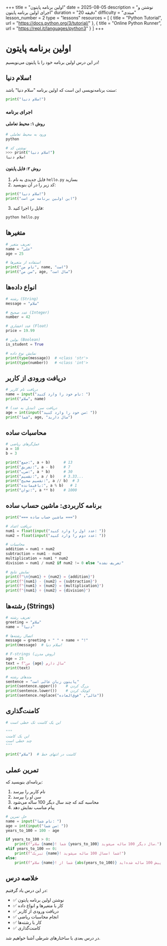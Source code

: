 +++
title = "اولین برنامه پایتون"
date = 2025-08-05
description = "نوشتن و اجرای اولین برنامه پایتون"
duration = "20 دقیقه"
difficulty = "مبتدی"
lesson_number = 2
type = "lessons"
resources = [
    { title = "Python Tutorial", url = "https://docs.python.org/3/tutorial/" },
    { title = "Online Python Runner", url = "https://repl.it/languages/python3" }
]
+++

# اولین برنامه پایتون

در این درس اولین برنامه خود را با پایتون می‌نویسیم!

## سلام دنیا!

سنت برنامه‌نویسی این است که اولین برنامه "سلام دنیا" باشد:

```python
print("سلام دنیا!")
```

### اجرای برنامه

#### روش ۱: محیط تعاملی

```bash
# ورود به محیط تعاملی
python

# نوشتن کد
>>> print("سلام دنیا!")
سلام دنیا!
```

#### روش ۲: فایل پایتون

1. فایل جدیدی به نام `hello.py` بسازید
2. کد زیر را در آن بنویسید:

```python
print("سلام دنیا!")
print("این اولین برنامه من است")
```

3. فایل را اجرا کنید:

```bash
python hello.py
```

## متغیرها

```python
# تعریف متغیر
name = "علی"
age = 25

# استفاده از متغیرها
print("نام من", name, "است")
print("سن من", age, "سال است")
```

## انواع داده‌ها

```python
# رشته (String)
message = "سلام"

# عدد صحیح (Integer)
number = 42

# عدد اعشاری (Float)
price = 19.99

# بولین (Boolean)
is_student = True

# نمایش نوع داده
print(type(message))  # <class 'str'>
print(type(number))   # <class 'int'>
```

## دریافت ورودی از کاربر

```python
# دریافت نام کاربر
name = input("نام خود را وارد کنید: ")
print("سلام", name)

# دریافت سن (تبدیل به عدد)
age = int(input("سن خود را وارد کنید: "))
print("شما", age, "سال دارید")
```

## محاسبات ساده

```python
# عمل‌گرهای ریاضی
a = 10
b = 3

print("جمع:", a + b)      # 13
print("تفریق:", a - b)    # 7
print("ضرب:", a * b)      # 30
print("تقسیم:", a / b)    # 3.33...
print("تقسیم صحیح:", a // b)  # 3
print("باقیمانده:", a % b)   # 1
print("توان:", a ** b)    # 1000
```

## برنامه کاربردی: ماشین حساب ساده

```python
print("=== ماشین حساب ساده ===")

# دریافت اعداد
num1 = float(input("عدد اول را وارد کنید: "))
num2 = float(input("عدد دوم را وارد کنید: "))

# محاسبات
addition = num1 + num2
subtraction = num1 - num2
multiplication = num1 * num2
division = num1 / num2 if num2 != 0 else "تعریف نشده"

# نمایش نتایج
print(f"\n{num1} + {num2} = {addition}")
print(f"{num1} - {num2} = {subtraction}")
print(f"{num1} × {num2} = {multiplication}")
print(f"{num1} ÷ {num2} = {division}")
```

## رشته‌ها (Strings)

```python
# تعریف رشته
greeting = "سلام"
name = "دنیا"

# اتصال رشته‌ها
message = greeting + " " + name + "!"
print(message)  # سلام دنیا!

# F-strings (روش مدرن)
age = 25
text = f"من {age} سال دارم"
print(text)

# متدهای رشته
sentence = "پایتون زبان عالی است"
print(sentence.upper())    # بزرگ کردن
print(sentence.lower())    # کوچک کردن
print(sentence.replace("عالی", "فوق‌العاده"))
```

## کامنت‌گذاری

```python
# این یک کامنت تک خطی است

"""
این یک کامنت 
چند خطی است
"""

print("سلام")  # کامنت در انتهای خط
```

## تمرین عملی

برنامه‌ای بنویسید که:
1. نام کاربر را بپرسد
2. سن او را بپرسد
3. محاسبه کند که چند سال دیگر 100 ساله می‌شود
4. پیام مناسب نمایش دهد

```python
# حل تمرین
name = input("نام شما: ")
age = int(input("سن شما: "))
years_to_100 = 100 - age

if years_to_100 > 0:
    print(f"سلام {name}! شما {years_to_100} سال دیگر 100 ساله می‌شوید.")
elif years_to_100 == 0:
    print(f"تبریک {name}! شما امسال 100 ساله می‌شوید!")
else:
    print(f"سلام {name}! شما از {abs(years_to_100)} سال پیش 100 ساله شده‌اید.")
```

## خلاصه درس

در این درس یاد گرفتیم:
- ✅ نوشتن اولین برنامه پایتون
- ✅ کار با متغیرها و انواع داده
- ✅ دریافت ورودی از کاربر
- ✅ انجام محاسبات ریاضی
- ✅ کار با رشته‌ها
- ✅ کامنت‌گذاری

در درس بعدی با ساختارهای شرطی آشنا خواهیم شد.

